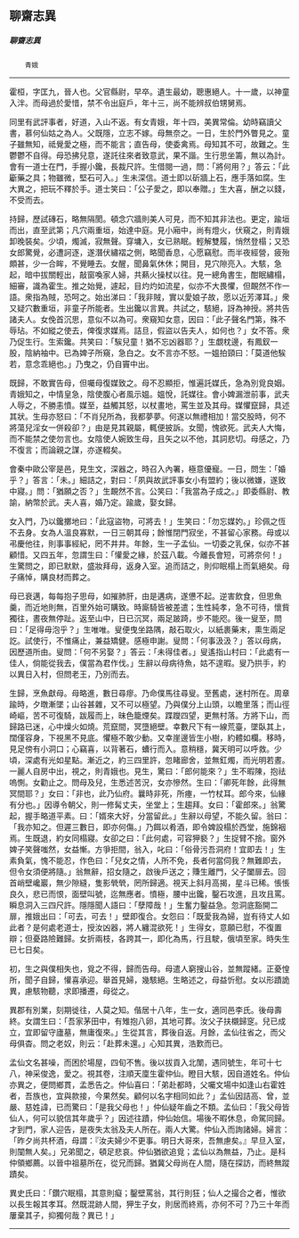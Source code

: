 

## 聊齋志異

##### 聊齋志異
　　`青娥`

* * *

霍桓，字匡九，晉人也。父官縣尉，早卒。遺生最幼，聰惠絕人。十一歲，以神童入泮。而母過於愛惜，禁不令出庭戶，年十三，尚不能辨叔伯甥舅焉。

同里有武評事者，好道，入山不返。有女青娥，年十四，美異常倫。幼時竊讀父書，慕何仙姑之為人。父既隱，立志不嫁。母無奈之。一日，生於門外瞥見之。童子雖無知，祗覺愛之極，而不能言；直告母，使委禽焉。母知其不可，故難之。生鬱鬱不自得。母恐拂兒意，遂託往來者致意武，果不諧。生行思坐籌，無以為計。會有一道士在門，手握小鑱，長裁尺許。生借閱一過，問：「將何用？」答云：「此斸藥之具；物雖微，堅石可入。」生未深信。道士即以斫牆上石，應手落如腐。生大異之，把玩不釋於手。道士笑曰：「公子愛之，即以奉贈。」生大喜，酬之以錢，不受而去。

持歸，歷試磚石，略無隔閡。頓念穴牆則美人可見，而不知其非法也。更定，踰垣而出，直至武第；凡穴兩重垣，始達中庭。見小廂中，尚有燈火，伏窺之，則青娥卸晚裝矣。少頃，燭滅，寂無聲。穿墉入，女已熟眠。輕解雙履，悄然登榻；又恐女郎驚覺，必遭訶逐，遂潛伏繡褶之側，略聞香息，心愿竊慰。而半夜經營，疲殆頗甚，少一合眸，不覺睡去。女醒，聞鼻氣休休；開目，見穴隙亮入。大駭，急起，暗中拔關輕出，敲窗喚家人婦，共爇火操杖以往。見一總角書生，酣眠繡榻，細審，識為霍生。推之始覺，遽起，目灼灼如流星，似亦不大畏懼，但靦然不作一語。衆指為賊，恐呵之。始出涕曰：「我非賊，實以愛娘子故，愿以近芳澤耳。」衆又疑穴數重垣，非童子所能者。生出鑱以言異。共試之，駭絕，訝為神授。將共告諸夫人。女俛首沉思，意似不以為可。衆窺知女意，因曰：「此子聲名門第，殊不辱玷。不如縱之使去，俾復求媒焉。詰旦，假盜以告夫人，如何也？」女不答。衆乃促生行。生索鑱。共笑曰：「騃兒童！猶不忘凶器耶？」生覷枕邊，有鳳釵一股，陰納袖中。已為婢子所窺，急白之。女不言亦不怒。一媼拍頸曰：「莫道他騃若，意念乖絕也。」乃曳之，仍自竇中出。

既歸，不敢實告母，但囑母復媒致之。母不忍顯拒，惟遍託媒氏，急為別覓良姻。青娥知之，中情皇急，陰使腹心者風示媼。媼悅，託媒往。會小婢漏泄前事，武夫人辱之，不勝恚憤。媒至，益觸其怒，以杖畫地，罵生並及其母。媒懼竄歸，具述其狀。生母亦怒曰：「不肖兒所為，我都夢夢。何遂以無禮相加！當交股時，何不將蕩兒淫女一併殺卻？」由是見其親屬，輒便披訴。女聞，愧欲死。武夫人大悔，而不能禁之使勿言也。女陰使人婉致生母，且矢之以不他，其詞悲切。母感之，乃不復言；而論親之謀，亦遂輟矣。

會秦中歐公宰是邑，見生文，深器之，時召入內署，極意優寵。一日，問生：「婚乎？」答言：「未。」細詰之，對曰：「夙與故武評事女小有盟約；後以微嫌，遂致中寢。」問：「猶願之否？」生靦然不言。公笑曰：「我當為子成之。」即委縣尉、教諭，納幣於武。夫人喜，婚乃定。踰歲，娶女歸。

女入門，乃以鑱擲地曰：「此寇盜物，可將去！」生笑曰：「勿忘媒妁。」珍佩之恆不去身。女為人溫良寡默，一日三朝其母；餘惟閉門寂坐，不甚留心家務。母或以弔慶他往，則事事經紀，罔不井井。年餘，生一子孟仙。一切委之乳保，似亦不甚顧惜。又四五年，忽謂生曰：「懽愛之緣，於茲八載。今離長會短，可將奈何！」生驚問之，即已默默，盛妝拜母，返身入室。追而詰之，則仰眠榻上而氣絕矣。母子痛悼，購良材而葬之。

母已衰邁，每每抱子思母，如摧肺肝，由是遘病，遂憊不起。逆害飲食，但思魚羹，而近地則無，百里外始可購致。時廝騎皆被差遣；生性純孝，急不可待，懷貲獨往，晝夜無停趾。返至山中，日已沉冥，兩足跛踦，步不能咫。後一叟至，問曰：「足得毋泡乎？」生唯唯。叟便曳坐路隅，敲石取火，以紙裹藥末，熏生兩足訖。試使行，不惟痛止，兼益矯健。感極申謝。叟問：「何事汲汲？」答以母病，因歷道所由。叟問：「何不另娶？」答云：「未得佳者。」叟遙指山村曰：「此處有一佳人，倘能從我去，僕當為君作伐。」生辭以母病待魚，姑不遑暇。叟乃拱手，約以異日入村，但問老王，乃別而去。

生歸，烹魚獻母。母略進，數日尋瘳。乃命僕馬往尋叟。至舊處，迷村所在。周章踰時，夕暾漸墜；山谷甚雜，又不可以極望。乃與僕分上山頭，以瞻里落；而山徑崎嶇，苦不可復騎，跋履而上，昧色籠煙矣。蹀躞四望，更無村落。方將下山，而歸路已迷，心中燥火如燒。荒竄間，冥墮絕壁。幸數尺下有一線荒臺，墜臥其上，闊僅容身，下視黑不見底。懼極不敢少動。又幸崖邊皆生小樹，約體如欄。移時，見足傍有小洞口；心竊喜，以背著石，螬行而入。意稍穩，冀天明可以呼救。少頃，深處有光如星點。漸近之，約三四里許，忽睹廊舍，並無釭燭，而光明若晝。一麗人自房中出，視之，則青娥也。見生，驚曰：「郎何能來？」生不暇陳，抱祛嗚惻。女勸止之。問母及兒，生悉述苦況，女亦慘然。生曰：「卿死年餘，此得無冥間耶？」女曰：「非也，此乃仙府。曩時非死，所瘞，一竹杖耳。郎今來，仙緣有分也。」因導令朝父，則一修髯丈夫，坐堂上；生趨拜。女曰：「霍郎來。」翁驚起，握手略道平素。曰：「婿來大好，分當留此。」生辭以母望，不能久留。翁曰：「我亦知之。但遲三數日，即亦何傷。」乃餌以肴酒，即令婢設榻於西堂，施錦裀焉。生既退，約女同榻寢。女卻之曰：「此何處，可容狎褻？」生捉臂不捨。窗外婢子笑聲嗤然，女益慚。方爭拒間，翁入，叱曰：「俗骨污吾洞府！宜即去！」生素負氣，愧不能忍，作色曰：「兒女之情，人所不免，長者何當伺我？無難即去，但令女須便將隨。」翁無辭，招女隨之，啟後戶送之；賺生離門，父子闔扉去。回首峭壁巉巖，無少隙縫，隻影煢煢，罔所歸適。視天上斜月高揭，星斗已稀。悵悵良久，悲已而恨，面壁叫號，迄無應者。憤極，腰中出鑱，鑿石攻進，且攻且罵。瞬息洞入三四尺許。隱隱聞人語曰：「孽障哉！」生奮力鑿益急。忽洞底豁開二扉，推娥出曰：「可去，可去！」壁即復合。女怨曰：「既愛我為婦，豈有待丈人如此者？是何處老道士，授汝凶器，將人纏混欲死！」生得女，意願已慰，不復置辯；但憂路險難歸。女折兩枝，各跨其一，即化為馬，行且駛，俄頃至家。時失生已七日矣。

初，生之與僕相失也，覓之不得，歸而告母。母遣人窮搜山谷，並無蹤緒。正憂惶所，聞子自歸，懽喜承迎。舉首見婦，幾駭絕。生略述之，母益忻慰。女以形蹟詭異，慮駭物聽，求即播遷，母從之。

異郡有別業，刻期徙往，人莫之知。偕居十八年，生一女，適同邑李氏。後母壽終。女謂生曰：「吾家茅田中，有雉抱八卵，其地可葬。汝父子扶櫬歸窆。兒已成立，宜即留守廬墓，無庸復來。」生從其言，葬後自返。月餘，孟仙往省之，而父母俱杳。問之老奴，則云：「赴葬未還。」心知其異，浩歎而已。

孟仙文名甚噪，而困於場屋，四旬不售。後以拔貢入北闈，遇同號生，年可十七八，神采俊逸，愛之。視其卷，注順天廩生霍仲仙。瞪目大駭，因自道姓名。仲仙亦異之，便問鄉貫，孟悉告之。仲仙喜曰：「弟赴都時，父囑文場中如逢山右霍姓者，吾族也，宜與款接，今果然矣。顧何以名字相同如此？」孟仙因詰高、曾，並嚴、慈姓諱，已而驚曰：「是我父母也！」仲仙疑年齒之不類。孟仙曰：「我父母皆仙人，何可以貌信其年歲乎？」因述往蹟，仲仙始信。場後不暇休息，命駕同歸。才到門，家人迎告，是夜失太翁及夫人所在。兩人大驚。仲仙入而詢諸婦。婦言：「昨夕尚共杯酒，母謂：『汝夫婦少不更事。明日大哥來，吾無慮矣。』早旦入室，則闃無人矣。」兄弟聞之，頓足悲哀。仲仙猶欲追覓；孟仙以為無益，乃止。是科仲領鄉薦。以晉中祖墓所在，從兄而歸。猶冀父母尚在人間，隨在探訪，而終無蹤蹟矣。

異史氏曰：「鑽穴眠榻，其意則癡；鑿壁罵翁，其行則狂；仙人之撮合之者，惟欲以長生報其孝耳。然既混跡人間，狎生子女，則居而終焉，亦何不可？乃三十年而屢棄其子，抑獨何哉？異已！」

* * *

